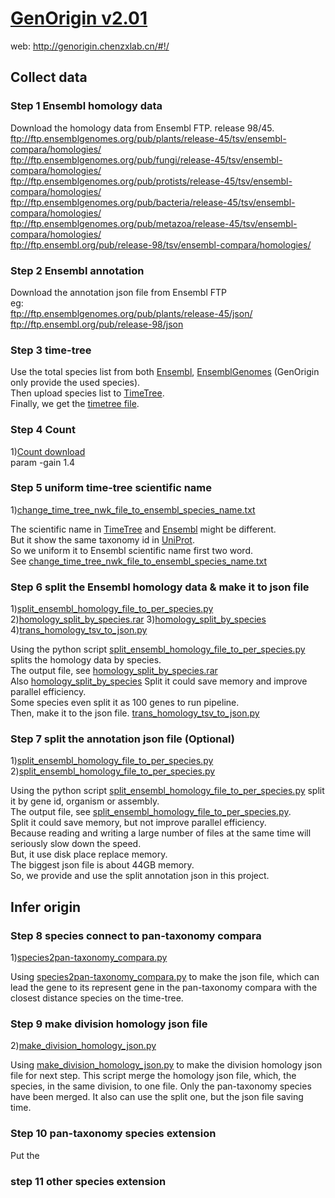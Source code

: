 # [GenOrigin v2.01](http://genorigin.chenzxlab.cn/#!/)
web: http://genorigin.chenzxlab.cn/#!/

## Collect data 
### Step 1 Ensembl homology data
Download the homology data from Ensembl FTP. release 98/45.  
ftp://ftp.ensemblgenomes.org/pub/plants/release-45/tsv/ensembl-compara/homologies/  
ftp://ftp.ensemblgenomes.org/pub/fungi/release-45/tsv/ensembl-compara/homologies/  
ftp://ftp.ensemblgenomes.org/pub/protists/release-45/tsv/ensembl-compara/homologies/  
ftp://ftp.ensemblgenomes.org/pub/bacteria/release-45/tsv/ensembl-compara/homologies/  
ftp://ftp.ensemblgenomes.org/pub/metazoa/release-45/tsv/ensembl-compara/homologies/  
ftp://ftp.ensembl.org/pub/release-98/tsv/ensembl-compara/homologies/  

### Step 2 Ensembl annotation
Download the annotation json file from Ensembl FTP  
eg:  
ftp://ftp.ensemblgenomes.org/pub/plants/release-45/json/  
ftp://ftp.ensembl.org/pub/release-98/json  

### Step 3 time-tree
Use the total species list from both [Ensembl](www.ensembl.org), [EnsemblGenomes](www.ensemblgenomes.org) (GenOrigin only provide the used species).   
Then upload species list to [TimeTree](www.timetree.org).   
Finally, we get the [timetree file](https://github.com/huanananan/GenOrigin/tree/master/nwk).   

### Step 4 Count
1)[Count download](https://www.iro.umontreal.ca/~csuros/gene_content/count.html)  
param -gain 1.4

### Step 5 uniform time-tree scientific name
1)[change_time_tree_nwk_file_to_ensembl_species_name.txt](https://github.com/huanananan/GenOrigin/blob/master/change_time_tree_nwk_file_to_ensembl_species_name.txt)

The scientific name in [TimeTree](timetree.org) and [Ensembl](ensembl.org) might be different.  
But it show the same taxonomy id in [UniProt](www.uniprot.org).  
So we uniform it to Ensembl scientific name first two word.  
See [change_time_tree_nwk_file_to_ensembl_species_name.txt](https://github.com/huanananan/GenOrigin/blob/master/change_time_tree_nwk_file_to_ensembl_species_name.txt)  

### Step 6 split the Ensembl homology data & make it to json file
1)[split_ensembl_homology_file_to_per_species.py](https://github.com/huanananan/GenOrigin/blob/master/split_ensembl_homology_file_to_per_species.py)
2)[homology_split_by_species.rar](https://github.com/huanananan/GenOrigin/blob/master/homology_split_by_species.rar) 
3)[homology_split_by_species](https://github.com/huanananan/GenOrigin/tree/master/homology_split_by_species)
4)[trans_homology_tsv_to_json.py](https://github.com/huanananan/GenOrigin/blob/master/trans_homology_tsv_to_json.py)

Using the python script [split_ensembl_homology_file_to_per_species.py](https://github.com/huanananan/GenOrigin/blob/master/split_ensembl_homology_file_to_per_species.py) splits the homology data by species.  
The output file, see [homology_split_by_species.rar](https://github.com/huanananan/GenOrigin/blob/master/homology_split_by_species.rar)  
Also [homology_split_by_species](https://github.com/huanananan/GenOrigin/tree/master/homology_split_by_species)
Split it could save memory and improve parallel efficiency.  
Some species even split it as 100 genes to run pipeline.  
Then, make it to the json file. [trans_homology_tsv_to_json.py](https://github.com/huanananan/GenOrigin/blob/master/trans_homology_tsv_to_json.py)

### Step 7 split the annotation json file (Optional)
1)[split_ensembl_homology_file_to_per_species.py](https://github.com/huanananan/GenOrigin/blob/master/split_ensembl_homology_file_to_per_species.py)
2)[split_ensembl_homology_file_to_per_species.py](https://github.com/huanananan/GenOrigin/blob/master/split_ensembl_homology_file_to_per_species.py)

Using the python script [split_ensembl_homology_file_to_per_species.py](https://github.com/huanananan/GenOrigin/blob/master/split_ensembl_homology_file_to_per_species.py) split it by gene id, organism or assembly.  
The output file, see [split_ensembl_homology_file_to_per_species.py](https://github.com/huanananan/GenOrigin/blob/master/split_ensembl_homology_file_to_per_species.py).  
Split it could save memory, but not improve parallel efficiency.  
Because reading and writing a large number of files at the same time will seriously slow down the speed.  
But, it use disk place replace memory.  
The biggest json file is about 44GB memory.  
So, we provide and use the split annotation json in this project.  

## Infer origin
### Step 8 species connect to pan-taxonomy compara
1)[species2pan-taxonomy_compara.py](https://github.com/huanananan/GenOrigin/blob/master/species2pan-taxonomy_compara.py)

Using [species2pan-taxonomy_compara.py](https://github.com/huanananan/GenOrigin/blob/master/species2pan-taxonomy_compara.py) to make the json file, which can lead the gene to its represent gene in the pan-taxonomy compara with the closest distance species on the time-tree.

### Step 9 make division homology json file
2)[make_division_homology_json.py](https://github.com/huanananan/GenOrigin/blob/master/make_division_homology_json.py)

Using [make_division_homology_json.py](https://github.com/huanananan/GenOrigin/blob/master/make_division_homology_json.py) to make the division homology json file for next step.
This script merge the homology json file, which, the species, in the same division, to one file.
Only the pan-taxonomy species have been merged.
It also can use the split one, but the json file saving time.

### Step 10 pan-taxonomy species extension
Put the

### step 11 other species extension

